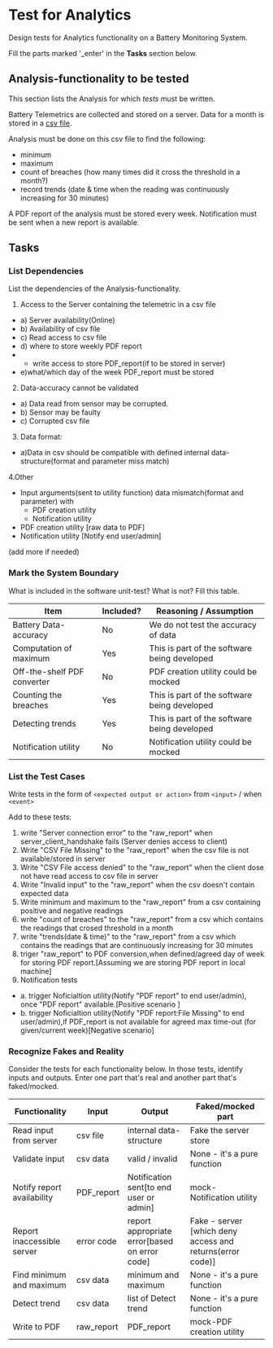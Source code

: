 # Test for Analytics

Design tests for Analytics functionality on a Battery Monitoring System.

Fill the parts marked '_enter' in the **Tasks** section below.

## Analysis-functionality to be tested

This section lists the Analysis for which _tests_ must be written.

Battery Telemetrics are collected and stored on a server.
Data for a month is stored in a [csv file](https://en.wikipedia.org/wiki/Comma-separated_values).

Analysis must be done on this csv file to find the following:
- minimum
- maximum
- count of breaches (how many times did it cross the threshold in a month?)
- record trends (date & time when the reading was continuously increasing for 30 minutes)

A PDF report of the analysis must be stored every week.
Notification must be sent when a new report is available.

## Tasks

### List Dependencies

List the dependencies of the Analysis-functionality.

1. Access to the Server containing the telemetric in a csv file  
 - a)	Server availability(Online)
 - b)	Availability of csv file
 - c)	Read access to csv file
 - d)	where to store weekly PDF report
 -  - write access to store PDF_report(if to be stored in server)
 - e)what/which day of the week PDF_report must be stored
2. Data-accuracy cannot be validated 
 - a)	Data read from sensor may be corrupted.
 - b)	Sensor may be faulty
 - c)	Corrupted csv file 
3. Data format:
 - a)Data in csv should be compatible with defined internal data-structure(format and parameter miss match)

4.Other 
 - Input arguments(sent to utility function) data mismatch(format and parameter) with 
	- PDF creation utility
	- Notification utility 
 - PDF creation utility [raw data to PDF]
 - Notification utility [Notify end user/admin]

(add more if needed)

### Mark the System Boundary

What is included in the software unit-test? What is not? Fill this table.

| Item                      | Included?     | Reasoning / Assumption
|---------------------------|---------------|---
Battery Data-accuracy       | No            | We do not test the accuracy of data
Computation of maximum      | Yes           | This is part of the software being developed
Off-the-shelf PDF converter | No            | PDF creation utility could be mocked
Counting the breaches       | Yes           | This is part of the software being developed
Detecting trends            | Yes           | This is part of the software being developed
Notification utility        | No            | Notification utility could be mocked

### List the Test Cases

Write tests in the form of `<expected output or action>` from `<input>` / when `<event>`

Add to these tests:
1. write "Server connection error" to the "raw_report" when server_client_handshake fails (Server denies access to client)
2. Write "CSV File Missing" to the "raw_report" when the csv file is not available/stored in server
3. Write "CSV File access denied" to the "raw_report" when the client dose not have read access to csv file in server
4. Write "Invalid input" to the "raw_report" when the csv doesn't contain expected data
5. Write minimum and maximum to the "raw_report" from a csv containing positive and negative readings
6. write "count of breaches" to the "raw_report" from a csv which contains the readings that crosed threshold in a month
7. write "trends(date & time)" to the "raw_report" from a csv which contains the readings that are continuously increasing for 30 minutes
8. triger "raw_report" to PDF conversion,when defined/agreed day of week for storing PDF report.[Assuming we are storing PDF report in local machine]
9. Notification tests
 - a. trigger Noficialtion utility(Notify "PDF report" to end user/admin), once "PDF report" available.[Positive scenario ]
 - b. trigger Noficialtion utility(Notify "PDF report:File Missing" to end user/admin),if PDF_report is not available for agreed max time-out (for given/current week)[Negative scenario]


### Recognize Fakes and Reality

Consider the tests for each functionality below.
In those tests, identify inputs and outputs.
Enter one part that's real and another part that's faked/mocked.

| Functionality            | Input        | Output                      | Faked/mocked part
|--------------------------|--------------|-----------------------------|---
Read input from server     | csv file     | internal data-structure     | Fake the server store
Validate input             | csv data     | valid / invalid             | None - it's a pure function
Notify report availability | PDF_report   | Notification sent[to end user or admin]| mock-Notification utility  
Report inaccessible server | error code   | report appropriate error[based on error code]| Fake - server [which deny access and returns(error code)]
Find minimum and maximum   | csv data     | minimum and maximum  | None - it's a pure function
Detect trend               | csv data     | list of Detect trend | None - it's a pure function
Write to PDF               | raw_report   | PDF_report           | mock-PDF creation utility
